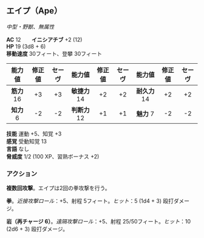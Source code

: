 ## エイプ（Ape）
*中型・野獣、無属性*

**AC** 12　　**イニシアチブ** +2 (12)  
**HP** 19 (3d8 + 6)  
**移動速度** 30フィート、登攀 30フィート

| 能力値 | 修正値 | セーヴ | 能力値 | 修正値 | セーヴ | 能力値 | 修正値 | セーヴ |
|:---:|:---:|:---:|:---:|:---:|:---:|:---:|:---:|:---:|
| **筋力** 16 | +3 | +3 | **敏捷力** 14 | +2 | +2 | **耐久力** 14 | +2 | +2 |
| **知力** 6 | -2 | -2 | **判断力** 12 | +1 | +1 | **魅力** 7 | -2 | -2 |

**技能** 運動 +5、知覚 +3  
**感覚** 受動知覚 13  
**言語** なし  
**脅威度** 1/2 (100 XP、習熟ボーナス +2)

### アクション
**複数回攻撃**。エイプは2回の拳攻撃を行う。

**拳**。*近接攻撃ロール*：+5、射程 5フィート。*ヒット*：5 (1d4 + 3) 殴打ダメージ。

**岩（再チャージ 6）**。*遠隔攻撃ロール*：+5、射程 25/50フィート。*ヒット*：10 (2d6 + 3) 殴打ダメージ。